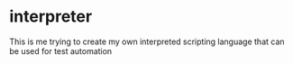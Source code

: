 # interpreter
This is me trying to create my own interpreted scripting language that can be used for test automation
